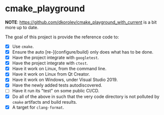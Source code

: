 # cmake_playground

**NOTE**: https://github.com/dkorolev/cmake_playground_with_current is a bit more up to date.

The goal of this project is provide the reference code to:

- [x] Use `cmake`.
- [x] Ensure the auto [re-]{configure/build} only does what has to be done.
- [x] Have the project integrate with `googletest`.
- [x] Have the project integrate with `ctest`.
- [x] Have it work on Linux, from the command line.
- [x] Have it work on Linux from Qt Creator.
- [x] Have it work on Windows, under Visual Studio 2019.
- [x] Have the newly added tests autodiscovered.
- [ ] Have it run its "test" on some public CI/CD.
- [x] Do all of the above in such that the very code directory is not polluted by `cmake` artifacts and build results.
- [x] A target for `clang-format`.
